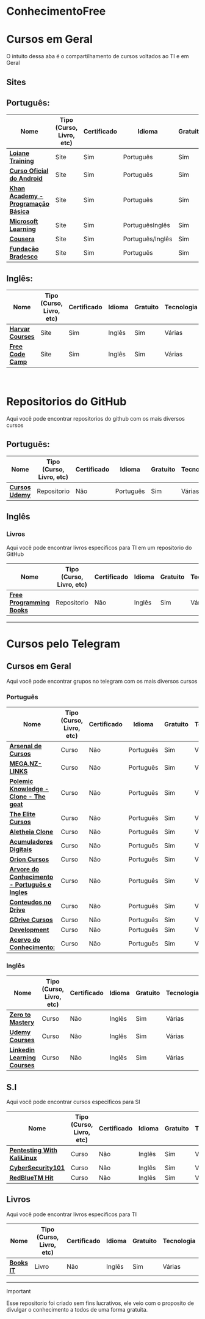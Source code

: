 # ConhecimentoFree

# Cursos em Geral

O intuito dessa aba é o compartilhamento de cursos voltados ao TI e em Geral

## Sites

## Português:

| Nome                                                                                               | Tipo (Curso, Livro, etc) | Certificado | Idioma           | Gratuito | Tecnologia |
| -------------------------------------------------------------------------------------------------- | ------------------------ | ----------- | ---------------- | -------- | ---------- |
| [**Loiane Training**](https://loiane.training)                                                     | Site                     | Sim         | Português        | Sim      | Várias     |
| [**Curso Oficial do Android**](https://developer.android.com/?hl=pt-br)                            | Site                     | Sim         | Português        | Sim      | Android    |
| [**Khan Academy - Programação Básica**](https://pt.khanacademy.org/computing/computer-programming) | Site                     | Sim         | Português        | Sim      | Várias     |
| [**Microsoft Learning**](https://learn.microsoft.com/pt-br/training/browse/)                       | Site                     | Sim         | PortuguêsInglês  | Sim      | Várias     |
| [**Cousera**](https://learn.microsoft.com/pt-br/training/browse/)                                  | Site                     | Sim         | Português/Inglês | Sim      | Várias     |
| [**Fundação Bradesco**](https://www.ev.org.br/cursos)                                              | Site                     | Sim         | Português        | Sim      | Várias     |

## Inglês:

| Nome                                                       | Tipo (Curso, Livro, etc) | Certificado | Idioma | Gratuito | Tecnologia |
| ---------------------------------------------------------- | ------------------------ | ----------- | ------ | -------- | ---------- |
| [**Harvar Courses**](https://pll.harvard.edu/catalog/free) | Site                     | Sim         | Inglês | Sim      | Várias     |
| [**Free Code Camp**](https://www.freecodecamp.org)         | Site                     | Sim         | Inglês | Sim      | Várias     |

<br>

# Repositorios do GitHub

<p>Aqui você pode encontrar repositorios do github com os mais diversos cursos</p>

## Português:

| Nome                                                                  | Tipo (Curso, Livro, etc) | Certificado | Idioma    | Gratuito | Tecnologia |
| --------------------------------------------------------------------- | ------------------------ | ----------- | --------- | -------- | ---------- |
| [**Cursos Udemy**](https://github.com/ProgramacaoPratica/CursosUdemy) | Repositorio              | Não         | Português | Sim      | Várias     |

## Inglês

### Livros

<p>Aqui você pode encontrar livros especificos para TI em um repositorio do GitHub</p>

| Nome                                                                                    | Tipo (Curso, Livro, etc) | Certificado | Idioma | Gratuito | Tecnologia |
| --------------------------------------------------------------------------------------- | ------------------------ | ----------- | ------ | -------- | ---------- |
| [**Free Programming Books**](https://github.com/EbookFoundation/free-programming-books) | Repositorio              | Não         | Inglês | Sim      | Várias     |

<hr>

# Cursos pelo Telegram

## Cursos em Geral

<p>Aqui você pode encontrar grupos no telegram com os mais diversos cursos</p>

### Português

| Nome                                                                               | Tipo (Curso, Livro, etc) | Certificado | Idioma    | Gratuito | Tecnologia |
| ---------------------------------------------------------------------------------- | ------------------------ | ----------- | --------- | -------- | ---------- |
| [**Arsenal de Cursos**](https://t.me/cursosdowloard)                               | Curso                    | Não         | Português | Sim      | Várias     |
| [**MEGA.NZ-LINKS** ](https://t.me/MEGA_NZ)                                         | Curso                    | Não         | Português | Sim      | Várias     |
| [**Polemic Knowledge - Clone - The goat**](https://t.me/+-eUQNwLw9G5mNDUx)         | Curso                    | Não         | Português | Sim      | Várias     |
| [**The Elite Cursos**](https://t.me/ELITE_CURSO)                                   | Curso                    | Não         | Português | Sim      | Várias     |
| [**Aletheia Clone**](https://t.me/aletheiaBR)                                      | Curso                    | Não         | Português | Sim      | Várias     |
| [**Acumuladores Digitais**](https://t.me/aculadoresdigitais)                       | Curso                    | Não         | Português | Sim      | Várias     |
| [**Orion Cursos**](https://t.me/orioncursos)                                       | Curso                    | Não         | Português | Sim      | Várias     |
| [**Arvore do Conhecimento - Português e Ingles**](https://t.me/arveduconhecimentu) | Curso                    | Não         | Português | Sim      | Várias     |
| [**Conteudos no Drive**](https://t.me/CONTEUDOSDRIVEFREE)                          | Curso                    | Não         | Português | Sim      | Várias     |
| [**GDrive Cursos**](https://t.me/gdrive2020)                                       | Curso                    | Não         | Português | Sim      | Várias     |
| [**Development**](https://t.me/+u9IGipyIB1E3ZGEx)                                  | Curso                    | Não         | Português | Sim      | Várias     |
| [**Acervo do Conhecimento:**](https://t.me/acervocon)                              | Curso                    | Não         | Português | Sim      | Várias     |

### Inglês

| Nome                                                            | Tipo (Curso, Livro, etc) | Certificado | Idioma | Gratuito | Tecnologia |
| --------------------------------------------------------------- | ------------------------ | ----------- | ------ | -------- | ---------- |
| [**Zero to Mastery**](https://t.me/zero_to_mastery)             | Curso                    | Não         | Inglês | Sim      | Várias     |
| [**Udemy Courses**](https://t.me/Udemy_Learning)                | Curso                    | Não         | Inglês | Sim      | Várias     |
| [**Linkedin Learning Courses**](https://t.me/linkedin_learning) | Curso                    | Não         | Inglês | Sim      | Várias     |

## S.I

<p>Aqui você pode encontrar cursos especificos para SI</p>

| Nome                                                                 | Tipo (Curso, Livro, etc) | Certificado | Idioma | Gratuito | Tecnologia |
| -------------------------------------------------------------------- | ------------------------ | ----------- | ------ | -------- | ---------- |
| [**Pentesting With KaliLinux**](https://t.me/PentestingConKaliLinux) | Curso                    | Não         | Inglês | Sim      | Várias     |
| [**CyberSecurity101** ](https://t.me/cybersecurity1O1)               | Curso                    | Não         | Inglês | Sim      | Várias     |
| [**RedBlueTM Hit**](https://t.me/joinchat/WvQZlNhxGF1mNjRk)          | Curso                    | Não         | Inglês | Sim      | Várias     |

## Livros

<p>Aqui você pode encontrar livros especificos para TI</p>

| Nome                                 | Tipo (Curso, Livro, etc) | Certificado | Idioma | Gratuito | Tecnologia |
| ------------------------------------ | ------------------------ | ----------- | ------ | -------- | ---------- |
| [**Books IT**](https://t.me/booksti) | Livro                    | Não         | Inglês | Sim      | Várias     |

<hr>

> [!IMPORTANT]
> Esse repositorio foi criado sem fins lucrativos, ele veio com o proposito de divulgar o conhecimento a todos de uma forma gratuita.
